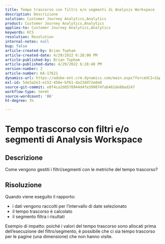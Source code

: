 ```yaml
---
title: Tempo trascorso con filtri e/o segmenti di Analysis Workspace
description: Descrizione
solution: Customer Journey Analytics,Analytics
product: Customer Journey Analytics,Analytics
applies-to: Customer Journey Analytics,Analytics
keywords: KCS
resolution: Resolution
internal-notes: null
bug: false
article-created-by: Brian Topham
article-created-date: 4/29/2022 6:28:00 PM
article-published-by: Brian Topham
article-published-date: 4/29/2022 6:28:48 PM
version-number: 2
article-number: KA-17621
dynamics-url: https://adobe-ent.crm.dynamics.com/main.aspx?forceUCI=1&pagetype=entityrecord&etn=knowledgearticle&id=6bd99d18-eac7-ec11-a7b6-0022480a10ee
exl-id: 5de3a2e3-e152-458e-bf61-da23dd72e0e0
source-git-commit: e8f4ca2dd578944d4fe399074fab461de88ad247
workflow-type: tm+mt
source-wordcount: '86'
ht-degree: 3%

---
```


# Tempo trascorso con filtri e/o segmenti di Analysis Workspace

## Descrizione

Come vengono gestiti i filtri/segmenti con le metriche del tempo trascorso?

## Risoluzione


Quando viene eseguito il rapporto:

- i dati vengono raccolti per l’intervallo di date selezionato
- il tempo trascorso è calcolato
- il segmento filtra i risultati


Esempio di impatto: poiché i valori del tempo trascorso sono allocati prima dell’esecuzione del filtro/segmento, è possibile che ci sia tempo trascorso per le pagine (una dimensione) che non hanno visite.
